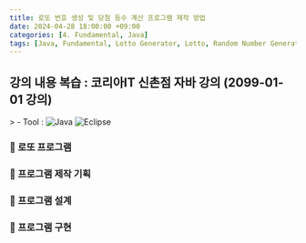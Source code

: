 ```yaml
---
title: 로또 번호 생성 및 당첨 등수 계산 프로그램 제작 방법
date: 2024-04-28 18:00:00 +09:00
categories: [4. Fundamental, Java]
tags: [Java, Fundamental, Lotto Generator, Lotto, Random Number Generator, Lotto App Development, Lotto Program, Duplicate Check, Duplicate Value]
---
```


<!-- 2024-04-27 글 작성 시작; 2024-04-27 페이지 호출 완료 -->
<h2>강의 내용 복습 : 코리아IT 신촌점 자바 강의 (2099-01-01 강의)</h2>
> - Tool :  
<img alt="Java" src="https://img.shields.io/badge/-Java-007396?style=flat-square&logo=java&logoColor=white" />
<img alt="Eclipse" src="https://img.shields.io/badge/-Eclipse-2C2255?style=flat-square&logo=eclipse&logoColor=white" />

<br>

### 🔔 로또 프로그램
### 📌 프로그램 제작 기획

### 📌 프로그램 설계

### 📌 프로그램 구현

<br>
<br>
<br>
